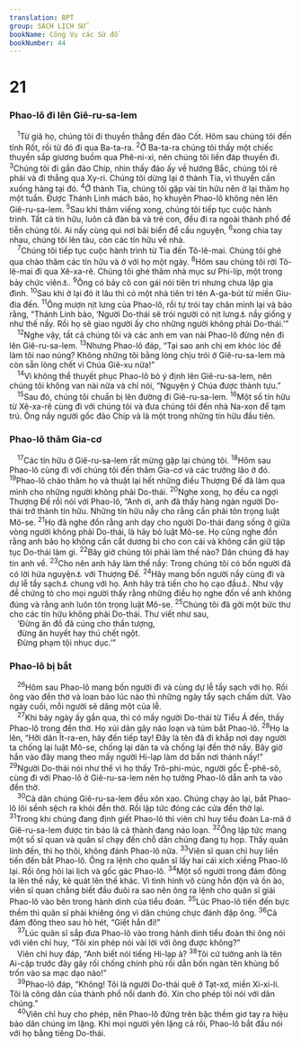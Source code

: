 ```yaml
---
translation: BPT
group: SÁCH LỊCH SỬ
bookName: Công Vụ các Sứ đồ 
bookNumber: 44
---
```


<div class="title"><h1>21</h1><h3>Phao-lô đi lên Giê-ru-sa-lem</h3></div>
<span class="verse cong_21_1"> <sup>1</sup>Từ giã họ, chúng tôi đi thuyền thẳng đến đảo Cốt. Hôm sau chúng tôi đến tỉnh Rốt, rồi từ đó đi qua Ba-ta-ra.</span>
<span class="verse cong_21_2"><sup>2</sup>Ở Ba-ta-ra chúng tôi thấy một chiếc thuyền sắp giương buồm qua Phê-ni-xi, nên chúng tôi liền đáp thuyền đi.</span>
<span class="verse cong_21_3"><sup>3</sup>Chúng tôi đi gần đảo Chíp, nhìn thấy đảo ấy về hướng Bắc, chúng tôi rẽ phải và đi thẳng qua Xy-ri. Chúng tôi dừng lại ở thành Tia, vì thuyền cần xuống hàng tại đó.</span>
<span class="verse cong_21_4"><sup>4</sup>Ở thành Tia, chúng tôi gặp vài tín hữu nên ở lại thăm họ một tuần. Được Thánh Linh mách bảo, họ khuyên Phao-lô không nên lên Giê-ru-sa-lem.</span>
<span class="verse cong_21_5"><sup>5</sup>Sau khi thăm viếng xong, chúng tôi tiếp tục cuộc hành trình. Tất cả tín hữu, luôn cả đàn bà và trẻ con, đều đi ra ngoài thành phố để tiễn chúng tôi. Ai nấy cùng quì nơi bãi biển để cầu nguyện,</span>
<span class="verse cong_21_6"><sup>6</sup>xong chia tay nhau, chúng tôi lên tàu, còn các tín hữu về nhà.<br/></span>
<span class="verse cong_21_7"> <sup>7</sup>Chúng tôi tiếp tục cuộc hành trình từ Tia đến Tô-lê-mai. Chúng tôi ghé qua chào thăm các tín hữu và ở với họ một ngày.</span>
<span class="verse cong_21_8"><sup>8</sup>Hôm sau chúng tôi rời Tô-lê-mai đi qua Xê-xa-rê. Chúng tôi ghé thăm nhà mục sư Phi-líp, một trong bảy chức viên<a data-toggle="tooltip" data-placement="bottom" title="Chuyện bảy chức viên được chọn để lo công tác đặc biệt, đã ghi trong Sứ đồ 6:1–6.">⚓</a>.</span>
<span class="verse cong_21_9"><sup>9</sup>Ông có bảy cô con gái nói tiên tri nhưng chưa lập gia đình.</span>
<span class="verse cong_21_10"><sup>10</sup>Sau khi ở lại đó ít lâu thì có một nhà tiên tri tên A-ga-bút từ miền Giu-đia đến.</span>
<span class="verse cong_21_11"><sup>11</sup>Ông mượn nịt lưng của Phao-lô, rồi tự trói tay chân mình lại và bảo rằng, “Thánh Linh bảo, ‘Người Do-thái sẽ trói người có nịt lưng<a data-toggle="tooltip" data-placement="bottom" title="Đây là nịt lưng của Phao-lô. A-ga-bút muốn nói rằng người Do-thái ở Giê-ru-sa-lem sẽ bắt trói ông lại.">⚓</a> nầy giống y như thế nầy. Rồi họ sẽ giao người ấy cho những người không phải Do-thái.’”<br/></span>
<span class="verse cong_21_12"> <sup>12</sup>Nghe vậy, tất cả chúng tôi và các anh em van nài Phao-lô đừng nên đi lên Giê-ru-sa-lem.</span>
<span class="verse cong_21_13"><sup>13</sup>Nhưng Phao-lô đáp, “Tại sao anh chị em khóc lóc để làm tôi nao núng? Không những tôi bằng lòng chịu trói ở Giê-ru-sa-lem mà còn sẵn lòng chết vì Chúa Giê-xu nữa!”<br/></span>
<span class="verse cong_21_14"> <sup>14</sup>Vì không thể thuyết phục Phao-lô bỏ ý định lên Giê-ru-sa-lem, nên chúng tôi không van nài nữa và chỉ nói, “Nguyện ý Chúa được thành tựu.”<br/></span>
<span class="verse cong_21_15"> <sup>15</sup>Sau đó, chúng tôi chuẩn bị lên đường đi Giê-ru-sa-lem.</span>
<span class="verse cong_21_16"><sup>16</sup>Một số tín hữu từ Xê-xa-rê cùng đi với chúng tôi và đưa chúng tôi đến nhà Na-xon để tạm trú. Ông nầy người gốc đảo Chíp và là một trong những tín hữu đầu tiên.<br/></span>
<div class="title"><h3>Phao-lô thăm Gia-cơ</h3></div>
<span class="verse cong_21_17"> <sup>17</sup>Các tín hữu ở Giê-ru-sa-lem rất mừng gặp lại chúng tôi.</span>
<span class="verse cong_21_18"><sup>18</sup>Hôm sau Phao-lô cùng đi với chúng tôi đến thăm Gia-cơ và các trưởng lão ở đó.</span>
<span class="verse cong_21_19"><sup>19</sup>Phao-lô chào thăm họ và thuật lại hết những điều Thượng Đế đã làm qua mình cho những người không phải Do-thái.</span>
<span class="verse cong_21_20"><sup>20</sup>Nghe xong, họ đều ca ngợi Thượng Đế rồi nói với Phao-lô, “Anh ơi, anh đã thấy hàng ngàn người Do-thái trở thành tín hữu. Những tín hữu nầy cho rằng cần phải tôn trọng luật Mô-se.</span>
<span class="verse cong_21_21"><sup>21</sup>Họ đã nghe đồn rằng anh dạy cho người Do-thái đang sống ở giữa vòng người không phải Do-thái, là hãy bỏ luật Mô-se. Họ cũng nghe đồn rằng anh bảo họ không cần cắt dương bì cho con cái và không cần giữ tập tục Do-thái làm gì.</span>
<span class="verse cong_21_22"><sup>22</sup>Bây giờ chúng tôi phải làm thế nào? Dân chúng đã hay tin anh về.</span>
<span class="verse cong_21_23"><sup>23</sup>Cho nên anh hãy làm thế nầy: Trong chúng tôi có bốn người đã có lời hứa nguyện<a data-toggle="tooltip" data-placement="bottom" title="Có lẽ là lời hứa nguyện Na-xi-rê, tức là một thời gian đặc biệt dành riêng cho Thượng Đế. Xem Dân 6:1-21.">⚓</a> với Thượng Đế.</span>
<span class="verse cong_21_24"><sup>24</sup>Hãy mang bốn người nầy cùng đi và dự lễ tẩy sạch<a data-toggle="tooltip" data-placement="bottom" title="Một trong những điều đặc biệt người Do-thái làm để chấm dứt lời hứa nguyện Na-xi-rê với Thượng Đế. Xem câu 26.">⚓</a> chung với họ. Anh hãy trả tiền cho họ cạo đầu<a data-toggle="tooltip" data-placement="bottom" title="Người Do-thái cạo đầu để chứng tỏ lời hứa nguyện đã thực hiện xong.">⚓</a>. Như vậy để chứng tỏ cho mọi người thấy rằng những điều họ nghe đồn về anh không đúng và rằng anh luôn tôn trọng luật Mô-se.</span>
<span class="verse cong_21_25"><sup>25</sup>Chúng tôi đã gởi một bức thư cho các tín hữu không phải Do-thái. Thư viết như sau,<br/> ‘Đừng ăn đồ đã cúng cho thần tượng,<br/> đừng ăn huyết hay thú chết ngột.<br/> Đừng phạm tội nhục dục.’”<br/></span>
<div class="title"><h3>Phao-lô bị bắt</h3></div>
<span class="verse cong_21_26"> <sup>26</sup>Hôm sau Phao-lô mang bốn người đi và cùng dự lễ tẩy sạch với họ. Rồi ông vào đền thờ và loan báo lúc nào thì những ngày tẩy sạch chấm dứt. Vào ngày cuối, mỗi người sẽ dâng một của lễ.<br/></span>
<span class="verse cong_21_27"> <sup>27</sup>Khi bảy ngày ấy gần qua, thì có mấy người Do-thái từ Tiểu Á đến, thấy Phao-lô trong đền thờ. Họ xúi dân gây náo loạn và túm bắt Phao-lô.</span>
<span class="verse cong_21_28"><sup>28</sup>Họ la lên, “Hỡi dân Ít-ra-en, hãy đến tiếp tay! Đây là tên đã đi khắp nơi dạy người ta chống lại luật Mô-se, chống lại dân ta và chống lại đền thờ nầy. Bây giờ hắn vào đây mang theo mấy người Hi-lạp làm dơ bẩn nơi thánh nầy!”</span>
<span class="verse cong_21_29"><sup>29</sup>Người Do-thái nói như thế vì họ thấy Trô-phi-múc, người gốc Ê-phê-sô, cùng đi với Phao-lô ở Giê-ru-sa-lem nên họ tưởng Phao-lô dẫn anh ta vào đền thờ.<br/></span>
<span class="verse cong_21_30"> <sup>30</sup>Cả dân chúng Giê-ru-sa-lem đều xôn xao. Chúng chạy ào lại, bắt Phao-lô lôi sềnh sệch ra khỏi đền thờ. Rồi lập tức đóng các cửa đền thờ lại.</span>
<span class="verse cong_21_31"><sup>31</sup>Trong khi chúng đang định giết Phao-lô thì viên chỉ huy tiểu đoàn La-mã ở Giê-ru-sa-lem được tin báo là cả thành đang náo loạn.</span>
<span class="verse cong_21_32"><sup>32</sup>Ông lập tức mang một số sĩ quan và quân sĩ chạy đến chỗ dân chúng đang tụ họp. Thấy quân lính đến, thì họ thôi, không đánh Phao-lô nữa.</span>
<span class="verse cong_21_33"><sup>33</sup>Viên sĩ quan chỉ huy liền tiến đến bắt Phao-lô. Ông ra lệnh cho quân sĩ lấy hai cái xích xiềng Phao-lô lại. Rồi ông hỏi lai lịch và gốc gác Phao-lô.</span>
<span class="verse cong_21_34"><sup>34</sup>Một số người trong đám đông la lên thế nầy, kẻ quát lên thế khác. Vì tình hình vô cùng hỗn độn và ồn ào, viên sĩ quan chẳng biết đầu đuôi ra sao nên ông ra lệnh cho quân sĩ giải Phao-lô vào bên trong hành dinh của tiểu đoàn.</span>
<span class="verse cong_21_35"><sup>35</sup>Lúc Phao-lô tiến đến bực thềm thì quân sĩ phải khiêng ông vì dân chúng chực đánh đập ông.</span>
<span class="verse cong_21_36"><sup>36</sup>Cả đám đông theo sau hò hét, “Giết hắn đi!”<br/></span>
<span class="verse cong_21_37"> <sup>37</sup>Lúc quân sĩ sắp đưa Phao-lô vào trong hành dinh tiểu đoàn thì ông nói với viên chỉ huy, “Tôi xin phép nói vài lời với ông được không?”<br/> Viên chỉ huy đáp, “Anh biết nói tiếng Hi-lạp à?</span>
<span class="verse cong_21_38"><sup>38</sup>Tôi cứ tưởng anh là tên Ai-cập trước đây gây rối chống chính phủ rồi dẫn bốn ngàn tên khủng bố trốn vào sa mạc dạo nào!”<br/></span>
<span class="verse cong_21_39"> <sup>39</sup>Phao-lô đáp, “Không! Tôi là người Do-thái quê ở Tạt-xơ, miền Xi-xi-li. Tôi là công dân của thành phố nổi danh đó. Xin cho phép tôi nói với dân chúng.”<br/></span>
<span class="verse cong_21_40"> <sup>40</sup>Viên chỉ huy cho phép, nên Phao-lô đứng trên bậc thềm giơ tay ra hiệu bảo dân chúng im lặng. Khi mọi người yên lặng cả rồi, Phao-lô bắt đầu nói với họ bằng tiếng Do-thái.<br/></span>
